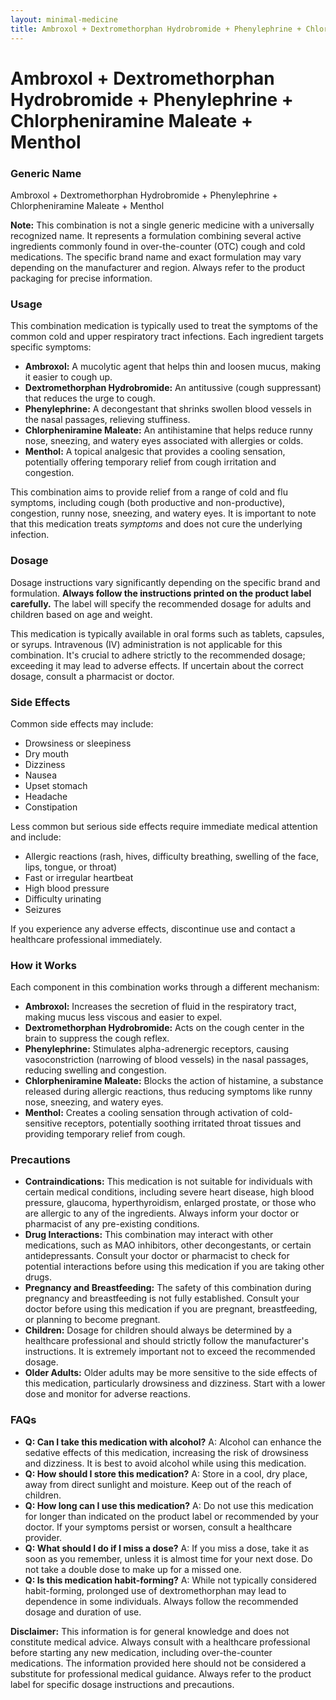 ```yaml
---
layout: minimal-medicine
title: Ambroxol + Dextromethorphan Hydrobromide + Phenylephrine + Chlorpheniramine Maleate + Menthol
---
```


# Ambroxol + Dextromethorphan Hydrobromide + Phenylephrine + Chlorpheniramine Maleate + Menthol
### Generic Name
Ambroxol + Dextromethorphan Hydrobromide + Phenylephrine + Chlorpheniramine Maleate + Menthol

**Note:** This combination is not a single generic medicine with a universally recognized name. It represents a formulation combining several active ingredients commonly found in over-the-counter (OTC) cough and cold medications.  The specific brand name and exact formulation may vary depending on the manufacturer and region.  Always refer to the product packaging for precise information.


### Usage
This combination medication is typically used to treat the symptoms of the common cold and upper respiratory tract infections. Each ingredient targets specific symptoms:

* **Ambroxol:** A mucolytic agent that helps thin and loosen mucus, making it easier to cough up.
* **Dextromethorphan Hydrobromide:** An antitussive (cough suppressant) that reduces the urge to cough.
* **Phenylephrine:** A decongestant that shrinks swollen blood vessels in the nasal passages, relieving stuffiness.
* **Chlorpheniramine Maleate:** An antihistamine that helps reduce runny nose, sneezing, and watery eyes associated with allergies or colds.
* **Menthol:** A topical analgesic that provides a cooling sensation, potentially offering temporary relief from cough irritation and congestion.

This combination aims to provide relief from a range of cold and flu symptoms, including cough (both productive and non-productive), congestion, runny nose, sneezing, and watery eyes.  It is important to note that this medication treats *symptoms* and does not cure the underlying infection.


### Dosage
Dosage instructions vary significantly depending on the specific brand and formulation.  **Always follow the instructions printed on the product label carefully.**  The label will specify the recommended dosage for adults and children based on age and weight.  

This medication is typically available in oral forms such as tablets, capsules, or syrups.  Intravenous (IV) administration is not applicable for this combination.  It's crucial to adhere strictly to the recommended dosage; exceeding it may lead to adverse effects.  If uncertain about the correct dosage, consult a pharmacist or doctor.


### Side Effects
Common side effects may include:

* Drowsiness or sleepiness
* Dry mouth
* Dizziness
* Nausea
* Upset stomach
* Headache
* Constipation

Less common but serious side effects require immediate medical attention and include:

* Allergic reactions (rash, hives, difficulty breathing, swelling of the face, lips, tongue, or throat)
* Fast or irregular heartbeat
* High blood pressure
* Difficulty urinating
* Seizures

If you experience any adverse effects, discontinue use and contact a healthcare professional immediately.


### How it Works
Each component in this combination works through a different mechanism:

* **Ambroxol:** Increases the secretion of fluid in the respiratory tract, making mucus less viscous and easier to expel.
* **Dextromethorphan Hydrobromide:** Acts on the cough center in the brain to suppress the cough reflex.
* **Phenylephrine:** Stimulates alpha-adrenergic receptors, causing vasoconstriction (narrowing of blood vessels) in the nasal passages, reducing swelling and congestion.
* **Chlorpheniramine Maleate:** Blocks the action of histamine, a substance released during allergic reactions, thus reducing symptoms like runny nose, sneezing, and watery eyes.
* **Menthol:** Creates a cooling sensation through activation of cold-sensitive receptors, potentially soothing irritated throat tissues and providing temporary relief from cough.


### Precautions
* **Contraindications:** This medication is not suitable for individuals with certain medical conditions, including severe heart disease, high blood pressure, glaucoma, hyperthyroidism, enlarged prostate, or those who are allergic to any of the ingredients.  Always inform your doctor or pharmacist of any pre-existing conditions.
* **Drug Interactions:** This combination may interact with other medications, such as MAO inhibitors, other decongestants, or certain antidepressants. Consult your doctor or pharmacist to check for potential interactions before using this medication if you are taking other drugs.
* **Pregnancy and Breastfeeding:**  The safety of this combination during pregnancy and breastfeeding is not fully established.  Consult your doctor before using this medication if you are pregnant, breastfeeding, or planning to become pregnant.
* **Children:**  Dosage for children should always be determined by a healthcare professional and should strictly follow the manufacturer's instructions.  It is extremely important not to exceed the recommended dosage.
* **Older Adults:**  Older adults may be more sensitive to the side effects of this medication, particularly drowsiness and dizziness.  Start with a lower dose and monitor for adverse reactions.


### FAQs
* **Q: Can I take this medication with alcohol?** A: Alcohol can enhance the sedative effects of this medication, increasing the risk of drowsiness and dizziness. It is best to avoid alcohol while using this medication.
* **Q: How should I store this medication?** A: Store in a cool, dry place, away from direct sunlight and moisture. Keep out of the reach of children.
* **Q: How long can I use this medication?** A: Do not use this medication for longer than indicated on the product label or recommended by your doctor.  If your symptoms persist or worsen, consult a healthcare provider.
* **Q: What should I do if I miss a dose?** A: If you miss a dose, take it as soon as you remember, unless it is almost time for your next dose. Do not take a double dose to make up for a missed one.
* **Q: Is this medication habit-forming?** A:  While not typically considered habit-forming, prolonged use of dextromethorphan may lead to dependence in some individuals. Always follow the recommended dosage and duration of use.

**Disclaimer:** This information is for general knowledge and does not constitute medical advice. Always consult with a healthcare professional before starting any new medication, including over-the-counter medications.  The information provided here should not be considered a substitute for professional medical guidance.  Always refer to the product label for specific dosage instructions and precautions.
